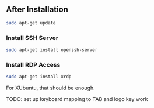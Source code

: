 ## After Installation

```bash
sudo apt-get update
```

### Install SSH Server
```bash
sudo apt-get install openssh-server
```

### Install RDP Access
```bash
sudo apt-get install xrdp
```

For XUbuntu, that should be enough.

TODO: set up keyboard mapping to TAB and logo key work
